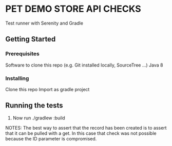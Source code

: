 # PET DEMO STORE API CHECKS

Test runner with Serenity and Gradle

## Getting Started

### Prerequisites

Software to clone this repo (e.g. Git installed locally, SourceTree ...)
Java 8

### Installing

Clone this repo
Import as gradle project

## Running the tests 

1. Now run ./gradlew :build

NOTES: The best way to assert that the record has been created is to assert that it can be pulled with a get.
In this case that check was not possible because the ID parameter is compromised.